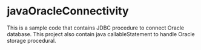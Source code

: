 # javaOracleConnectivity
This is a sample code that contains JDBC procedure to connect Oracle database. This project also contain java callableStatement to handle Oracle storage procedural.
